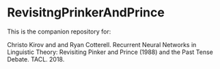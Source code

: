 # RevisitngPrinkerAndPrince
This is the companion repository for:

Christo Kirov and and Ryan Cotterell. Recurrent Neural Networks in Linguistic Theory: Revisiting Pinker and Prince (1988) and the Past Tense Debate. TACL. 2018.
